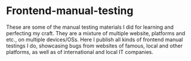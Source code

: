 # Frontend-manual-testing
These are some of the manual testing materials I did for learning and perfecting my craft. 
They are a mixture of multiple website, platforms and etc., on multiple devices/OSs.
Here I publish all kinds of frontend manual testings I do, showcasing bugs from websites of famous, local and other platforms, as well as of international and local IT companies.
